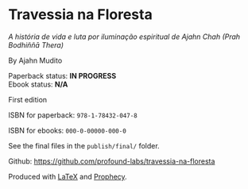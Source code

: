 Travessia na Floresta
=====================

*A história de vida e luta por iluminação espiritual de Ajahn Chah (Prah Bodhiññā Thera)*

By Ajahn Mudito

Paperback status: **IN PROGRESS**  
Ebook status: **N/A**

First edition

ISBN for paperback: `978-1-78432-047-8`

ISBN for ebooks: `000-0-00000-000-0`

See the final files in the `publish/final/` folder.

Github: <https://github.com/profound-labs/travessia-na-floresta>

Produced with [LaTeX](http://latex-project.org/) and [Prophecy](https://github.com/profound-labs/prophecy).


